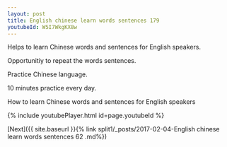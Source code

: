 ```yaml
---
layout: post
title: English chinese learn words sentences 179 
youtubeId: W5I7WkgKX8w
---
```

 
 
Helps to learn Chinese words and sentences for English speakers.

Opportunitiy to repeat the words sentences. 

Practice Chinese language. 
 
10 minutes practice every day. 
 
How to learn Chinese words and sentences for English speakers 
 
{% include youtubePlayer.html id=page.youtubeId %}
 
 
[Next]({{ site.baseurl }}{% link  split1/_posts/2017-02-04-English chinese learn words sentences 62 .md%})
 
